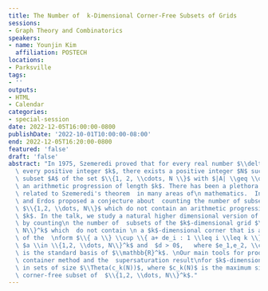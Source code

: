 ```yaml
---
title: The Number of  k-Dimensional Corner-Free Subsets of Grids
sessions:
- Graph Theory and Combinatorics
speakers:
- name: Younjin Kim
  affiliation: POSTECH
locations:
- Parksville
tags:
- ''
outputs:
- HTML
- Calendar
categories:
- special-session
date: 2022-12-05T16:00:00-0800
publishDate: '2022-10-01T10:00:00-08:00'
end: 2022-12-05T16:20:00-0800
featured: 'false'
draft: 'false'
abstract: "In 1975, Szemeredi proved that for every real number $\\delta > 0 $ and\
  \ every positive integer $k$, there exists a positive integer $N$ such that every\
  \ subset $A$ of the set $\\{1, 2, \\cdots, N \\}$ with $|A| \\geq \\delta N$ contains\
  \ an arithmetic progression of length $k$. There has been a plethora of research\
  \ related to Szemeredi's theorem  in many areas of\n mathematics.  In 1990, Cameron\
  \ and Erdos proposed a conjecture about  counting the number of subsets of the set\
  \ $\\{1,2, \\dots, N\\}$ which do not contain an arithmetic progression of length\
  \ $k$. In the talk, we study a natural higher dimensional version of this conjecture\
  \ by counting\n the number of  subsets of the $k$-dimensional grid $\\{1,2, \\dots,\
  \ N\\}^k$ which  do not contain \n a $k$-dimensional corner that is a\n set of points\
  \ of the  \nform $\\{ a \\} \\cup \\{ a+ de_i : 1 \\leq i \\leq k \\}$ for some\
  \ $a \\in \\{1,2, \\dots, N\\}^k$ and  $d > 0$,   where $e_1,e_2, \\cdots, e_k$\
  \ is the standard basis of $\\mathbb{R}^k$. \nOur main tools for proof are the hypergraph\
  \ container method and the  supersaturation result\nfor $k$-dimensional corners\
  \ in sets of size $\\Theta(c_k(N))$, where $c_k(N)$ is the maximum size of a $k$-dimensional\
  \ corner-free subset of  $\\{1,2, \\dots, N\\}^k$."
---
```

